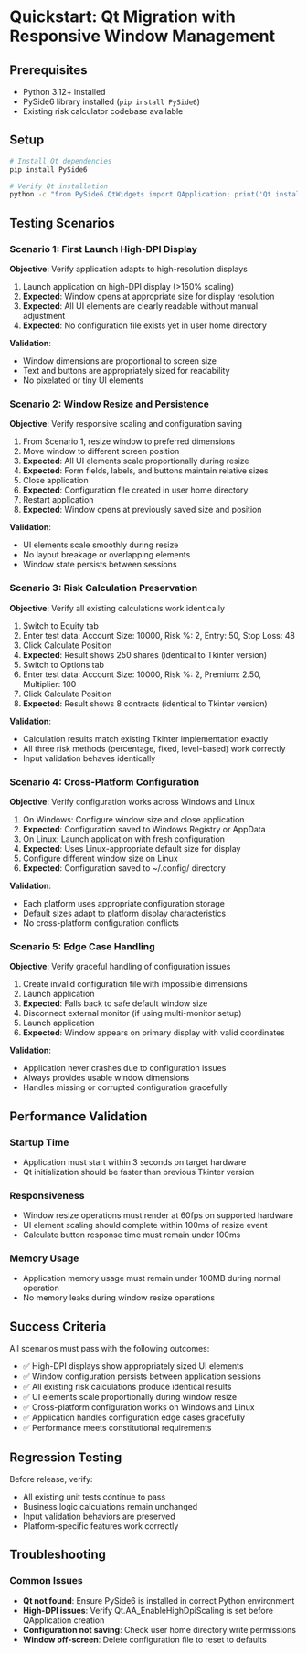 # Quickstart: Qt Migration with Responsive Window Management

## Prerequisites
- Python 3.12+ installed
- PySide6 library installed (`pip install PySide6`)
- Existing risk calculator codebase available

## Setup
```bash
# Install Qt dependencies
pip install PySide6

# Verify Qt installation
python -c "from PySide6.QtWidgets import QApplication; print('Qt installation successful')"
```

## Testing Scenarios

### Scenario 1: First Launch High-DPI Display
**Objective**: Verify application adapts to high-resolution displays

1. Launch application on high-DPI display (>150% scaling)
2. **Expected**: Window opens at appropriate size for display resolution
3. **Expected**: All UI elements are clearly readable without manual adjustment
4. **Expected**: No configuration file exists yet in user home directory

**Validation**:
- Window dimensions are proportional to screen size
- Text and buttons are appropriately sized for readability
- No pixelated or tiny UI elements

### Scenario 2: Window Resize and Persistence
**Objective**: Verify responsive scaling and configuration saving

1. From Scenario 1, resize window to preferred dimensions
2. Move window to different screen position
3. **Expected**: All UI elements scale proportionally during resize
4. **Expected**: Form fields, labels, and buttons maintain relative sizes
5. Close application
6. **Expected**: Configuration file created in user home directory
7. Restart application
8. **Expected**: Window opens at previously saved size and position

**Validation**:
- UI elements scale smoothly during resize
- No layout breakage or overlapping elements
- Window state persists between sessions

### Scenario 3: Risk Calculation Preservation
**Objective**: Verify all existing calculations work identically

1. Switch to Equity tab
2. Enter test data: Account Size: 10000, Risk %: 2, Entry: 50, Stop Loss: 48
3. Click Calculate Position
4. **Expected**: Result shows 250 shares (identical to Tkinter version)
5. Switch to Options tab
6. Enter test data: Account Size: 10000, Risk %: 2, Premium: 2.50, Multiplier: 100
7. Click Calculate Position
8. **Expected**: Result shows 8 contracts (identical to Tkinter version)

**Validation**:
- Calculation results match existing Tkinter implementation exactly
- All three risk methods (percentage, fixed, level-based) work correctly
- Input validation behaves identically

### Scenario 4: Cross-Platform Configuration
**Objective**: Verify configuration works across Windows and Linux

1. On Windows: Configure window size and close application
2. **Expected**: Configuration saved to Windows Registry or AppData
3. On Linux: Launch application with fresh configuration
4. **Expected**: Uses Linux-appropriate default size for display
5. Configure different window size on Linux
6. **Expected**: Configuration saved to ~/.config/ directory

**Validation**:
- Each platform uses appropriate configuration storage
- Default sizes adapt to platform display characteristics
- No cross-platform configuration conflicts

### Scenario 5: Edge Case Handling
**Objective**: Verify graceful handling of configuration issues

1. Create invalid configuration file with impossible dimensions
2. Launch application
3. **Expected**: Falls back to safe default window size
4. Disconnect external monitor (if using multi-monitor setup)
5. Launch application
6. **Expected**: Window appears on primary display with valid coordinates

**Validation**:
- Application never crashes due to configuration issues
- Always provides usable window dimensions
- Handles missing or corrupted configuration gracefully

## Performance Validation

### Startup Time
- Application must start within 3 seconds on target hardware
- Qt initialization should be faster than previous Tkinter version

### Responsiveness
- Window resize operations must render at 60fps on supported hardware
- UI element scaling should complete within 100ms of resize event
- Calculate button response time must remain under 100ms

### Memory Usage
- Application memory usage must remain under 100MB during normal operation
- No memory leaks during window resize operations

## Success Criteria

All scenarios must pass with the following outcomes:
- ✅ High-DPI displays show appropriately sized UI elements
- ✅ Window configuration persists between application sessions
- ✅ All existing risk calculations produce identical results
- ✅ UI elements scale proportionally during window resize
- ✅ Cross-platform configuration works on Windows and Linux
- ✅ Application handles configuration edge cases gracefully
- ✅ Performance meets constitutional requirements

## Regression Testing

Before release, verify:
- All existing unit tests continue to pass
- Business logic calculations remain unchanged
- Input validation behaviors are preserved
- Platform-specific features work correctly

## Troubleshooting

### Common Issues
- **Qt not found**: Ensure PySide6 is installed in correct Python environment
- **High-DPI issues**: Verify Qt.AA_EnableHighDpiScaling is set before QApplication creation
- **Configuration not saving**: Check user home directory write permissions
- **Window off-screen**: Delete configuration file to reset to defaults